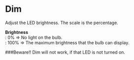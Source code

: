 <i class="icon-lightbulb"></i>Dim 
===================  
  Adjust the LED brightness. The scale is the percentage. 
    
**Brightness**  
: 0% => No light on the bulb.   
:  100% => The maximum brightness that the bulb can display.


###Beware!! 
Dim will not work, if that LED is not turned on.